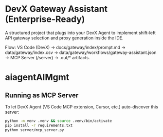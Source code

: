 # DevX Gateway Assistant (Enterprise-Ready)
A structured project that plugs into your DevX Agent to implement shift-left API gateway selection and proxy generation inside the IDE.

Flow: VS Code (DevX) → docs/gateway/index/prompt.md → data/gateway/index.csv → data/gateway/workflows/gateway-assistant.json → MCP Server (/server) → .out/* artifacts.
# aiagentAIMgmt

## Running as MCP Server

To let DevX Agent (VS Code MCP extension, Cursor, etc.) auto-discover this server:

```bash
python -m venv .venv && source .venv/bin/activate
pip install -r requirements.txt
python server/mcp_server.py

